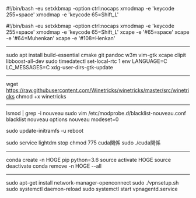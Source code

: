 #!/bin/bash -eu
setxkbmap -option ctrl:nocaps
xmodmap -e 'keycode 255=space'
xmodmap -e 'keycode 65=Shift_L'

#!/bin/bash -eu
setxkbmap -option ctrl:nocaps
xmodmap -e 'keycode 255=space'
xmodmap -e 'keycode 65=Shift_L'
xcape -e '#65=space'
xcape -e '#64=Muhenkan'
xcape -e '#108=Henkan'

---

sudo apt install build-essential cmake git pandoc w3m vim-gtk xcape clipit libboost-all-dev
sudo timedatectl set-local-rtc 1
env LANGUAGE=C LC_MESSAGES=C xdg-user-dirs-gtk-update

---

wget  https://raw.githubusercontent.com/Winetricks/winetricks/master/src/winetricks
chmod +x winetricks 

---

lsmod | grep -i nouveau
sudo vim /etc/modprobe.d/blacklist-nouveau.conf
blacklist nouveau
options nouveau modeset=0

sudo update-initramfs -u
reboot

sudo service lightdm stop
chmod 775 cuda関係
sudo ./cuda関係

---

conda create -n HOGE pip python=3.6
source activate HOGE
source deactivate
conda remove -n HOGE --all

---

sudo apt-get install network-manager-openconnect
sudo ./vpnsetup.sh 
sudo systemctl daemon-reload
sudo systemctl start vpnagentd.service
